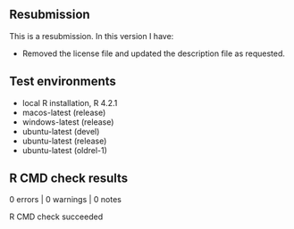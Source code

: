 ## Resubmission
This is a resubmission. In this version I have:

* Removed the license file and updated the description file as requested.

## Test environments
* local R installation, R 4.2.1
* macos-latest (release)
* windows-latest (release)
* ubuntu-latest (devel)
* ubuntu-latest (release)
* ubuntu-latest (oldrel-1)

## R CMD check results

0 errors | 0 warnings | 0 notes

R CMD check succeeded
